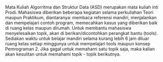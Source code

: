 Mata Kuliah Algorritma dan Struktur Data (ASD) merupakan mata kuliah inti Prodi. Mahasiswa diberikan beberapa kegiatan selama perkuliahan Teori maupun Praktikum, diantaranya:  membaca referensi mandiri, menjalankan dan mempelajari contoh program, memecahkan kasus yang diberikan baik di ruang kelas maupun dirumah. Untuk membantu mahasiswa menyelesaikan topik, akan di berikan/dicontohkan perangkat bantu (tools). Sediakan waktu untuk belajar mandiri selama kurang lebih 6 jam diluar ruang kelas setiap minggunya untuk mempelajari tools maupun konsep Pemrograman 2. Jika gagal untuk memahami satu topik saja, maka kalian akan kesulitan untuk memahami topik - topik berikutnya.
